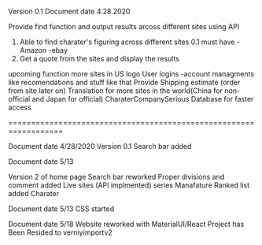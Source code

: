 Version 0.1
Document date	4.28.2020

Provide find function and output results arcoss different sites using API
1. Able to find charater's figuring across different sites
	0.1 must have 	-Amazon
			-ebay
2. Get a quote from the sites and display the results

upcoming function 
	more sites in US
	logo
	User logins
		-account managments like recomendations and stuff like that
	Provide Shipping estimate (order from site later on)
	Translation for more sites in the world(China for non-official and Japan for official)
	CharaterCompanySerious Database for faster access

==================================================================

Document date	4/28/2020
Version 0.1
Search bar added

Document date	5/13

Version 2 of home page
Search bar reworked 
	Proper divisions and comment added
Live sites (API implmented)
	series
	Manafature
Ranked list added
	Charater

Document date	5/13
CSS started

Document date 	5/18
Website reworked with MaterialUI/React
Project has Been Resided to verniyimportv2